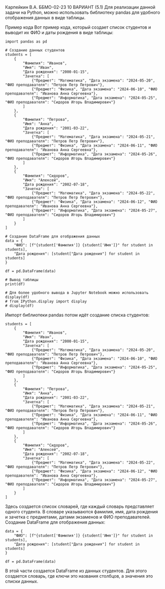 Карпейкин В.А. ББМО-02-23
10 ВАРИАНТ (5.1)
Для реализации данной задачи на Python, можно использовать библиотеку pandas для удобного отображения данных в виде таблицы.

Пример кода
Вот пример кода, который создает список студентов и выводит их ФИО и даты рождения в виде таблицы:
```
import pandas as pd

# Создание данных студентов
students = [
    {
        "Фамилия": "Иванов",
        "Имя": "Иван",
        "Дата рождения": "2000-01-15",
        "Зачетка": [
            {"Предмет": "Математика", "Дата экзамена": "2024-05-20", "ФИО преподавателя": "Петров Петр Петрович"},
            {"Предмет": "Физика", "Дата экзамена": "2024-06-10", "ФИО преподавателя": "Иванова Анна Сергеевна"},
            {"Предмет": "Информатика", "Дата экзамена": "2024-05-25", "ФИО преподавателя": "Сидоров Игорь Владимирович"}
        ]
    },
    {
        "Фамилия": "Петрова",
        "Имя": "Анна",
        "Дата рождения": "2001-03-22",
        "Зачетка": [
            {"Предмет": "Математика", "Дата экзамена": "2024-05-21", "ФИО преподавателя": "Петров Петр Петрович"},
            {"Предмет": "Физика", "Дата экзамена": "2024-06-11", "ФИО преподавателя": "Иванова Анна Сергеевна"},
            {"Предмет": "Информатика", "Дата экзамена": "2024-05-26", "ФИО преподавателя": "Сидоров Игорь Владимирович"}
        ]
    },
    {
        "Фамилия": "Сидоров",
        "Имя": "Алексей",
        "Дата рождения": "2002-07-18",
        "Зачетка": [
            {"Предмет": "Математика", "Дата экзамена": "2024-05-22", "ФИО преподавателя": "Петров Петр Петрович"},
            {"Предмет": "Физика", "Дата экзамена": "2024-06-12", "ФИО преподавателя": "Иванова Анна Сергеевна"},
            {"Предмет": "Информатика", "Дата экзамена": "2024-05-27", "ФИО преподавателя": "Сидоров Игорь Владимирович"}
        ]
    }
]

# Создание DataFrame для отображения данных
data = {
    "ФИО": [f"{student['Фамилия']} {student['Имя']}" for student in students],
    "Дата рождения": [student["Дата рождения"] for student in students]
}

df = pd.DataFrame(data)

# Вывод таблицы
print(df)

# Для более удобного вывода в Jupyter Notebook можно использовать display(df)
# from IPython.display import display
# display(df)
```
Импорт библиотеки pandas потом идёт создание списка студентов:
```
students = [
    {
        "Фамилия": "Иванов",
        "Имя": "Иван",
        "Дата рождения": "2000-01-15",
        "Зачетка": [
            {"Предмет": "Математика", "Дата экзамена": "2024-05-20", "ФИО преподавателя": "Петров Петр Петрович"},
            {"Предмет": "Физика", "Дата экзамена": "2024-06-10", "ФИО преподавателя": "Иванова Анна Сергеевна"},
            {"Предмет": "Информатика", "Дата экзамена": "2024-05-25", "ФИО преподавателя": "Сидоров Игорь Владимирович"}
        ]
    },
    {
        "Фамилия": "Петрова",
        "Имя": "Анна",
        "Дата рождения": "2001-03-22",
        "Зачетка": [
            {"Предмет": "Математика", "Дата экзамена": "2024-05-21", "ФИО преподавателя": "Петров Петр Петрович"},
            {"Предмет": "Физика", "Дата экзамена": "2024-06-11", "ФИО преподавателя": "Иванова Анна Сергеевна"},
            {"Предмет": "Информатика", "Дата экзамена": "2024-05-26", "ФИО преподавателя": "Сидоров Игорь Владимирович"}
        ]
    },
    {
        "Фамилия": "Сидоров",
        "Имя": "Алексей",
        "Дата рождения": "2002-07-18",
        "Зачетка": [
            {"Предмет": "Математика", "Дата экзамена": "2024-05-22", "ФИО преподавателя": "Петров Петр Петрович"},
            {"Предмет": "Физика", "Дата экзамена": "2024-06-12", "ФИО преподавателя": "Иванова Анна Сергеевна"},
            {"Предмет": "Информатика", "Дата экзамена": "2024-05-27", "ФИО преподавателя": "Сидоров Игорь Владимирович"}
        ]
    }
]
```
Здесь создается список словарей, где каждый словарь представляет одного студента. В словаре указываются фамилия, имя, дата рождения и зачетка с предметами, датами экзаменов и ФИО преподавателей.
Создание DataFrame для отображения данных:
```
data = {
    "ФИО": [f"{student['Фамилия']} {student['Имя']}" for student in students],
    "Дата рождения": [student["Дата рождения"] for student in students]
}

df = pd.DataFrame(data)
```
В этой части создается DataFrame из данных студентов. Для этого создается словарь, где ключи это названия столбцов, а значения это списки данных.
